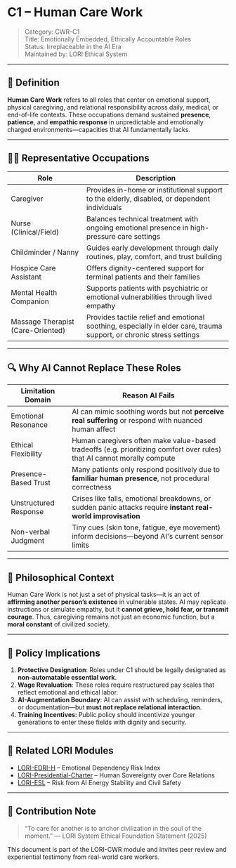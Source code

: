 # C1 – Human Care Work

> Category: CWR-C1  
> Title: Emotionally Embedded, Ethically Accountable Roles  
> Status: Irreplaceable in the AI Era  
> Maintained by: LORI Ethical System

---

## 🧭 Definition

**Human Care Work** refers to all roles that center on emotional support, physical caregiving, and relational responsibility across daily, medical, or end-of-life contexts. These occupations demand sustained **presence**, **patience**, and **empathic response** in unpredictable and emotionally charged environments—capacities that AI fundamentally lacks.

---

## 🧑‍⚕️ Representative Occupations

| Role                          | Description |
|-------------------------------|-------------|
| Caregiver                     | Provides in-home or institutional support to the elderly, disabled, or dependent individuals |
| Nurse (Clinical/Field)        | Balances technical treatment with ongoing emotional presence in high-pressure care settings |
| Childminder / Nanny           | Guides early development through daily routines, play, comfort, and trust building |
| Hospice Care Assistant        | Offers dignity-centered support for terminal patients and their families |
| Mental Health Companion       | Supports patients with psychiatric or emotional vulnerabilities through lived empathy |
| Massage Therapist (Care-Oriented) | Provides tactile relief and emotional soothing, especially in elder care, trauma support, or chronic stress settings |

---

## 🔍 Why AI Cannot Replace These Roles

| Limitation Domain      | Reason AI Fails |
|------------------------|------------------|
| Emotional Resonance    | AI can mimic soothing words but not **perceive real suffering** or respond with nuanced human affect |
| Ethical Flexibility    | Human caregivers often make value-based tradeoffs (e.g. prioritizing comfort over rules) that AI cannot morally compute |
| Presence-Based Trust   | Many patients only respond positively due to **familiar human presence**, not procedural correctness |
| Unstructured Response  | Crises like falls, emotional breakdowns, or sudden panic attacks require **instant real-world improvisation** |
| Non-verbal Judgment    | Tiny cues (skin tone, fatigue, eye movement) inform decisions—beyond AI's current sensor limits |

---

## 🧠 Philosophical Context

Human Care Work is not just a set of physical tasks—it is an act of **affirming another person’s existence** in vulnerable states. AI may replicate instructions or simulate empathy, but it **cannot grieve, hold fear, or transmit courage**. Thus, caregiving remains not just an economic function, but a **moral constant** of civilized society.

---

## 📌 Policy Implications

1. **Protective Designation**: Roles under C1 should be legally designated as **non-automatable essential work**.
2. **Wage Revaluation**: These roles require restructured pay scales that reflect emotional and ethical labor.
3. **AI-Augmentation Boundary**: AI can assist with scheduling, reminders, or documentation—but **must not replace relational interaction**.
4. **Training Incentives**: Public policy should incentivize younger generations to enter these fields with dignity and security.

---

## 🧩 Related LORI Modules

- [LORI-EDRI-H](../../EDRI-H.md) – Emotional Dependency Risk Index
- [LORI-Presidential-Charter](../../Presidential_Charter.md) – Human Sovereignty over Core Relations
- [LORI-ESL](../../LORI-ESL_v2.0.md) – Risk from AI Energy Stability and Civil Safety

---

## 📎 Contribution Note

> “To care for another is to anchor civilization in the soul of the moment.”
> — LORI System Ethical Foundation Statement (2025)

This document is part of the LORI-CWR module and invites peer review and experiential testimony from real-world care workers.

